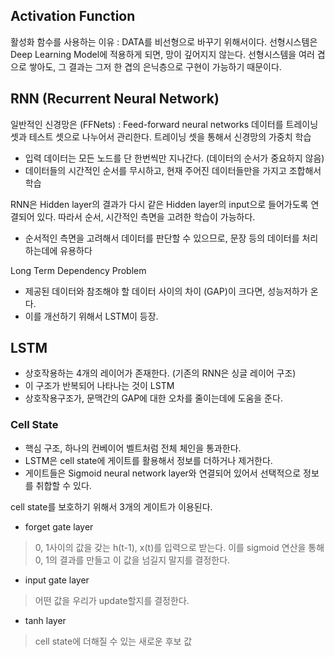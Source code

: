 ## Activation Function

활성화 함수를 사용하는 이유 :
DATA를 비선형으로 바꾸기 위해서이다.
선형시스템은 Deep Learning Model에 적용하게 되면, 망이 깊어지지 않는다.
선형시스템을 여러 겹으로 쌓아도, 그 결과는 그저 한 겹의 은닉층으로 구현이 가능하기 때문이다.


## RNN (Recurrent Neural Network)

일반적인 신경망은 (FFNets) : Feed-forward neural networks
데이터를 트레이닝 셋과 테스트 셋으로 나누어서 관리한다. 트레이닝 셋을 통해서 신경망의 가중치 학습

- 입력 데이터는 모든 노드를 단 한번씩만 지나간다. (데이터의 순서가 중요하지 않음)
- 데이터들의 시간적인 순서를 무시하고, 현재 주어진 데이터들만을 가지고 조합해서 학습

RNN은 Hidden layer의 결과가 다시 같은 Hidden layer의 input으로 들어가도록 연결되어 있다. 
따라서 순서, 시간적인 측면을 고려한 학습이 가능하다.

- 순서적인 측면을 고려해서 데이터를 판단할 수 있으므로, 문장 등의 데이터를 처리하는데에 유용하다

Long Term Dependency Problem

- 제공된 데이터와 참조해야 할 데이터 사이의 차이 (GAP)이 크다면, 성능저하가 온다.
- 이를 개선하기 위해서 LSTM이 등장.

## LSTM

- 상호작용하는 4개의 레이어가 존재한다. (기존의 RNN은 싱글 레이어 구조)
- 이 구조가 반복되어 나타나는 것이 LSTM
- 상호작용구조가, 문맥간의 GAP에 대한 오차를 줄이는데에 도움을 준다.

### Cell State

- 핵심 구조, 하나의 컨베이어 벨트처럼 전체 체인을 통과한다. 
- LSTM은 cell state에 게이트를 활용해서 정보를 더하거나 제거한다. 
- 게이트들은 Sigmoid neural network layer와 연결되어 있어서 선택적으로 정보를 취합할 수 있다.

cell state를 보호하기 위해서 3개의 게이트가 이용된다.

- forget gate layer
> 0, 1사이의 값을 갖는 h(t-1), x(t)를 입력으로 받는다.
> 이를 sigmoid 연산을 통해 0, 1의 결과를 만들고 이 값을 넘길지 말지를 결정한다.

- input gate layer
> 어떤 값을 우리가 update할지를 결정한다. 

- tanh layer
> cell state에 더해질 수 있는 새로운 후보 값




